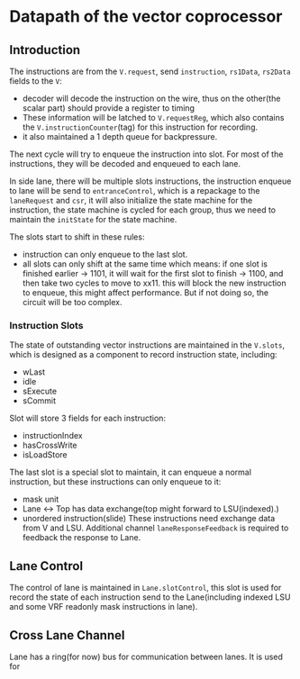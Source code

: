 # Datapath of the vector coprocessor

## Introduction

The instructions are from the `V.request`, send `instruction`, `rs1Data`, `rs2Data` fields to the `V`:
  - decoder will decode the instruction on the wire, thus on the other(the scalar part) should provide a register to timing
  - These information will be latched to `V.requestReg`, which also contains the `V.instructionCounter`(tag) for this instruction for recording.
  - it also maintained a 1 depth queue for backpressure.

The next cycle will try to enqueue the instruction into slot. For most of the instructions, they will be decoded and enqueued to each lane.

In side lane, there will be multiple slots instructions, the instruction enqueue to lane will be send to `entranceControl`,
which is a repackage to the `laneRequest` and `csr`, it will also initialize the state machine for the instruction, 
the state machine is cycled for each group, thus we need to maintain the `initState` for the state machine.

The slots start to shift in these rules:
  - instruction can only enqueue to the last slot.
  - all slots can only shift at the same time which means: 
      if one slot is finished earlier -> 1101, it will wait for the first slot to finish -> 1100, and then take two cycles to move to xx11.
      this will block the new instruction to enqueue, this might affect performance. But if not doing so, the circuit will be too complex.



### Instruction Slots
The state of outstanding vector instructions are maintained in the `V.slots`, which is designed as a component to record instruction state, including:
  - wLast
  - idle
  - sExecute
  - sCommit

Slot will store 3 fields for each instruction:
  - instructionIndex
  - hasCrossWrite
  - isLoadStore

The last slot is a special slot to maintain, it can enqueue a normal instruction, but these instructions can only enqueue to it:
  - mask unit
  - Lane <-> Top has data exchange(top might forward to LSU(indexed).)
  - unordered instruction(slide)
These instructions need exchange data from V and LSU. 
Additional channel `laneResponseFeedback` is required to feedback the response to Lane.

## Lane Control
The control of lane is maintained in `Lane.slotControl`, 
this slot is used for record the state of each instruction send to the Lane(including indexed LSU and some VRF readonly mask instructions in lane).

## Cross Lane Channel

Lane has a ring(for now) bus for communication between lanes. It is used for 